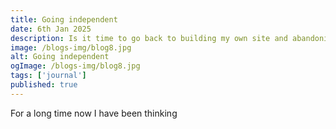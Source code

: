 ```yaml
---
title: Going independent
date: 6th Jan 2025
description: Is it time to go back to building my own site and abandoning the likes of Substack, Spotify etc?
image: /blogs-img/blog8.jpg
alt: Going independent
ogImage: /blogs-img/blog8.jpg
tags: ['journal']
published: true
---
```


For a long time now I have been thinking
